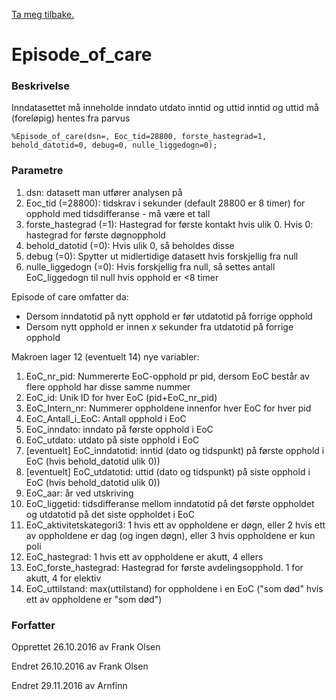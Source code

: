 [Ta meg tilbake.](./)

# Episode_of_care

### Beskrivelse

Inndatasettet må inneholde inndato utdato inntid og uttid
inntid og uttid må (foreløpig) hentes fra parvus

```
%Episode_of_care(dsn=, Eoc_tid=28800, forste_hastegrad=1, behold_datotid=0, debug=0, nulle_liggedogn=0);
```

### Parametre

1. dsn: datasett man utfører analysen på
2. Eoc_tid (=28800): tidskrav i sekunder (default 28800 er 8 timer) for opphold med tidsdifferanse - må være et tall
3. forste_hastegrad (=1): Hastegrad for første kontakt hvis ulik 0. Hvis 0: hastegrad for første døgnopphold
4. behold_datotid (=0): Hvis ulik 0, så beholdes disse 
5. debug (=0): Spytter ut midlertidige datasett hvis forskjellig fra null
6. nulle_liggedogn (=0): Hvis forskjellig fra null, så settes antall EoC_liggedogn til null hvis opphold er <8 timer

Episode of care omfatter da:
- Dersom inndatotid på nytt opphold er før utdatotid på forrige opphold
- Dersom nytt opphold er innen *x* sekunder fra utdatotid på forrige opphold

Makroen lager 12 (eventuelt 14) nye variabler:
1.  EoC_nr_pid: Nummererte EoC-opphold pr pid, dersom EoC består av flere opphold har disse samme nummer
2.  EoC_id: Unik ID for hver EoC (pid+EoC_nr_pid)
3.  EoC_Intern_nr: Nummerer oppholdene innenfor hver EoC for hver pid
4.  EoC_Antall_i_EoC: Antall opphold i EoC
5.  EoC_inndato: inndato på første opphold i EoC
6.  EoC_utdato: utdato på siste opphold i EoC
7.  [eventuelt] EoC_inndatotid: inntid (dato og tidspunkt) på første opphold i EoC (hvis behold_datotid ulik 0))
8.  [eventuelt] EoC_utdatotid: uttid (dato og tidspunkt) på siste opphold i EoC (hvis behold_datotid ulik 0))
9.  EoC_aar: år ved utskriving
10. EoC_liggetid: tidsdifferanse mellom inndatotid på det første oppholdet og utdatotid på det siste oppholdet i EoC
11. EoC_aktivitetskategori3: 1 hvis ett av oppholdene er døgn, eller 2 hvis ett av oppholdene er dag (og ingen døgn), eller 3 hvis oppholdene er kun poli
12. EoC_hastegrad: 1 hvis ett av oppholdene er akutt, 4 ellers
13. EoC_forste_hastegrad: Hastegrad for første avdelingsopphold. 1 for akutt, 4 for elektiv
14. EoC_uttilstand: max(uttilstand) for oppholdene i en EoC ("som død" hvis ett av oppholdene er "som død")

### Forfatter

Opprettet 26.10.2016 av Frank Olsen

Endret 26.10.2016 av Frank Olsen

Endret 29.11.2016 av Arnfinn

